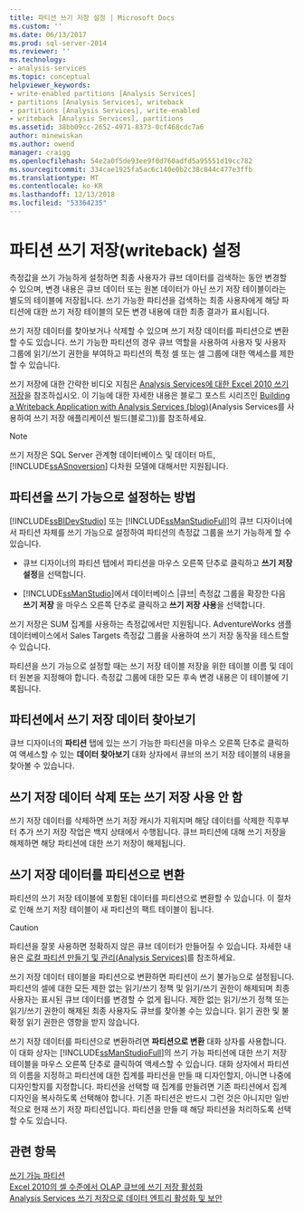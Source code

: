 ```yaml
---
title: 파티션 쓰기 저장 설정 | Microsoft Docs
ms.custom: ''
ms.date: 06/13/2017
ms.prod: sql-server-2014
ms.reviewer: ''
ms.technology:
- analysis-services
ms.topic: conceptual
helpviewer_keywords:
- write-enabled partitions [Analysis Services]
- partitions [Analysis Services], writeback
- partitions [Analysis Services], write-enabled
- writeback [Analysis Services], partitions
ms.assetid: 38bb09cc-2652-4971-8373-0cf468cdc7a6
author: minewiskan
ms.author: owend
manager: craigg
ms.openlocfilehash: 54e2a0f5de93ee9f0d760adfd5a95551d19cc782
ms.sourcegitcommit: 334cae1925fa5ac6c140e0b2c38c844c477e3ffb
ms.translationtype: MT
ms.contentlocale: ko-KR
ms.lasthandoff: 12/13/2018
ms.locfileid: "53364235"
---
```

# <a name="set-partition-writeback"></a>파티션 쓰기 저장(writeback) 설정
  측정값을 쓰기 가능하게 설정하면 최종 사용자가 큐브 데이터를 검색하는 동안 변경할 수 있으며, 변경 내용은 큐브 데이터 또는 원본 데이터가 아닌 쓰기 저장 테이블이라는 별도의 테이블에 저장됩니다. 쓰기 가능한 파티션을 검색하는 최종 사용자에게 해당 파티션에 대한 쓰기 저장 테이블의 모든 변경 내용에 대한 최종 결과가 표시됩니다.  
  
 쓰기 저장 데이터를 찾아보거나 삭제할 수 있으며 쓰기 저장 데이터를 파티션으로 변환할 수도 있습니다. 쓰기 가능한 파티션의 경우 큐브 역할을 사용하여 사용자 및 사용자 그룹에 읽기/쓰기 권한을 부여하고 파티션의 특정 셀 또는 셀 그룹에 대한 액세스를 제한할 수 있습니다.  
  
 쓰기 저장에 대한 간략한 비디오 지침은 [Analysis Services에 대한 Excel 2010 쓰기 저장](https://go.microsoft.com/fwlink/p/?LinkId=394951)을 참조하십시오. 이 기능에 대한 자세한 내용은 블로그 포스트 시리즈인 [Building a Writeback Application with Analysis Services (blog)](https://go.microsoft.com/fwlink/?LinkId=394977)(Analysis Services를 사용하여 쓰기 저장 애플리케이션 빌드(블로그))를 참조하세요.  
  
> [!NOTE]  
>  쓰기 저장은 SQL Server 관계형 데이터베이스 및 데이터 마트, [!INCLUDE[ssASnoversion](../../includes/ssasnoversion-md.md)] 다차원 모델에 대해서만 지원됩니다.  
  
## <a name="how-to-write-enable-a-partition"></a>파티션을 쓰기 가능으로 설정하는 방법  
 [!INCLUDE[ssBIDevStudio](../../includes/ssbidevstudio-md.md)] 또는 [!INCLUDE[ssManStudioFull](../../includes/ssmanstudiofull-md.md)]의 큐브 디자이너에서 파티션 자체를 쓰기 가능으로 설정하여 파티션의 측정값 그룹을 쓰기 가능하게 할 수 있습니다.  
  
-   큐브 디자이너의 파티션 탭에서 파티션을 마우스 오른쪽 단추로 클릭하고 **쓰기 저장 설정**을 선택합니다.  
  
-   [!INCLUDE[ssManStudio](../../includes/ssmanstudio-md.md)]에서 데이터베이스 |큐브| 측정값 그룹을 확장한 다음 **쓰기 저장** 을 마우스 오른쪽 단추로 클릭하고 **쓰기 저장 사용**을 선택합니다.  
  
 쓰기 저장은 SUM 집계를 사용하는 측정값에서만 지원됩니다. AdventureWorks 샘플 데이터베이스에서 Sales Targets 측정값 그룹을 사용하여 쓰기 저장 동작을 테스트할 수 있습니다.  
  
 파티션을 쓰기 가능으로 설정할 때는 쓰기 저장 테이블 저장을 위한 테이블 이름 및 데이터 원본을 지정해야 합니다. 측정값 그룹에 대한 모든 후속 변경 내용은 이 테이블에 기록됩니다.  
  
## <a name="browse-writeback-data-in-a-partition"></a>파티션에서 쓰기 저장 데이터 찾아보기  
 큐브 디자이너의 **파티션** 탭에 있는 쓰기 가능한 파티션을 마우스 오른쪽 단추로 클릭하여 액세스할 수 있는 **데이터 찾아보기** 대화 상자에서 큐브의 쓰기 저장 테이블의 내용을 찾아볼 수 있습니다.  
  
## <a name="delete-writeback-data-or-disable-writeback"></a>쓰기 저장 데이터 삭제 또는 쓰기 저장 사용 안 함  
 쓰기 저장 데이터를 삭제하면 쓰기 저장 캐시가 지워지며 해당 데이터를 삭제한 직후부터 추가 쓰기 저장 작업은 백지 상태에서 수행됩니다. 큐브 파티션에 대해 쓰기 저장을 해제하면 해당 파티션에 대한 쓰기 저장이 해제됩니다.  
  
## <a name="convert-writeback-data-to-a-partition"></a>쓰기 저장 데이터를 파티션으로 변환  
 파티션의 쓰기 저장 테이블에 포함된 데이터를 파티션으로 변환할 수 있습니다. 이 절차로 인해 쓰기 저장 테이블이 새 파티션의 팩트 테이블이 됩니다.  
  
> [!CAUTION]  
>  파티션을 잘못 사용하면 정확하지 않은 큐브 데이터가 만들어질 수 있습니다. 자세한 내용은 [로컬 파티션 만들기 및 관리&#40;Analysis Services&#41;](create-and-manage-a-local-partition-analysis-services.md)를 참조하세요.  
  
 쓰기 저장 데이터 테이블을 파티션으로 변환하면 파티션이 쓰기 불가능으로 설정됩니다. 파티션의 셀에 대한 모든 제한 없는 읽기/쓰기 정책 및 읽기/쓰기 권한이 해제되며 최종 사용자는 표시된 큐브 데이터를 변경할 수 없게 됩니다. 제한 없는 읽기/쓰기 정책 또는 읽기/쓰기 권한이 해제된 최종 사용자도 큐브를 찾아볼 수는 있습니다. 읽기 권한 및 불확정 읽기 권한은 영향을 받지 않습니다.  
  
 쓰기 저장 데이터를 파티션으로 변환하려면 **파티션으로 변환** 대화 상자를 사용합니다. 이 대화 상자는 [!INCLUDE[ssManStudioFull](../../includes/ssmanstudiofull-md.md)]의 쓰기 가능 파티션에 대한 쓰기 저장 테이블을 마우스 오른쪽 단추로 클릭하여 액세스할 수 있습니다. 대화 상자에서 파티션의 이름을 지정하고 파티션에 대한 집계를 파티션을 만들 때 디자인할지, 아니면 나중에 디자인할지를 지정합니다. 파티션을 선택할 때 집계를 만들려면 기존 파티션에서 집계 디자인을 복사하도록 선택해야 합니다. 기존 파티션은 반드시 그런 것은 아니지만 일반적으로 현재 쓰기 저장 파티션입니다. 파티션을 만들 때 해당 파티션을 처리하도록 선택할 수도 있습니다.  
  
## <a name="see-also"></a>관련 항목  
 [쓰기 가능 파티션](../multidimensional-models-olap-logical-cube-objects/partitions-write-enabled-partitions.md)   
 [Excel 2010의 셀 수준에서 OLAP 큐브에 쓰기 저장 활성화](https://go.microsoft.com/fwlink/p/?LinkId=394952)   
 [Analysis Services 쓰기 저장으로 데이터 엔트리 활성화 및 보안](https://go.microsoft.com/fwlink/p/?LinkId=394953)  
  
  

